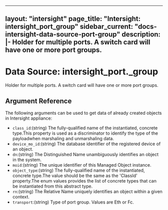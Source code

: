
---
layout: "intersight"
page_title: "Intersight: intersight_port_group"
sidebar_current: "docs-intersight-data-source-port-group"
description: |-
Holder for multiple ports. A switch card will have one or more port groups.
---

# Data Source: intersight_port._group
Holder for multiple ports. A switch card will have one or more port groups.
## Argument Reference
The following arguments can be used to get data of already created objects in Intersight appliance:
* `class_id`:(string) The fully-qualified name of the instantiated, concrete type.This property is used as a discriminator to identify the type of the payloadwhen marshaling and unmarshaling data. 
* `device_mo_id`:(string) The database identifier of the registered device of an object. 
* `dn`:(string) The Distinguished Name unambiguously identifies an object in the system. 
* `moid`:(string) The unique identifier of this Managed Object instance. 
* `object_type`:(string) The fully-qualified name of the instantiated, concrete type.The value should be the same as the 'ClassId' property.The enum values provides the list of concrete types that can be instantiated from this abstract type. 
* `rn`:(string) The Relative Name uniquely identifies an object within a given context. 
* `transport`:(string) Type of port group. Values are Eth or Fc. 

